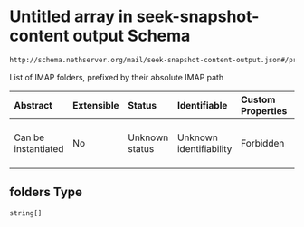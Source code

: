 # Untitled array in seek-snapshot-content output Schema

```txt
http://schema.nethserver.org/mail/seek-snapshot-content-output.json#/properties/folders
```

List of IMAP folders, prefixed by their absolute IMAP path

| Abstract            | Extensible | Status         | Identifiable            | Custom Properties | Additional Properties | Access Restrictions | Defined In                                                                                           |
| :------------------ | :--------- | :------------- | :---------------------- | :---------------- | :-------------------- | :------------------ | :--------------------------------------------------------------------------------------------------- |
| Can be instantiated | No         | Unknown status | Unknown identifiability | Forbidden         | Allowed               | none                | [seek-snapshot-content-output.json\*](mail/seek-snapshot-content-output.json "open original schema") |

## folders Type

`string[]`
